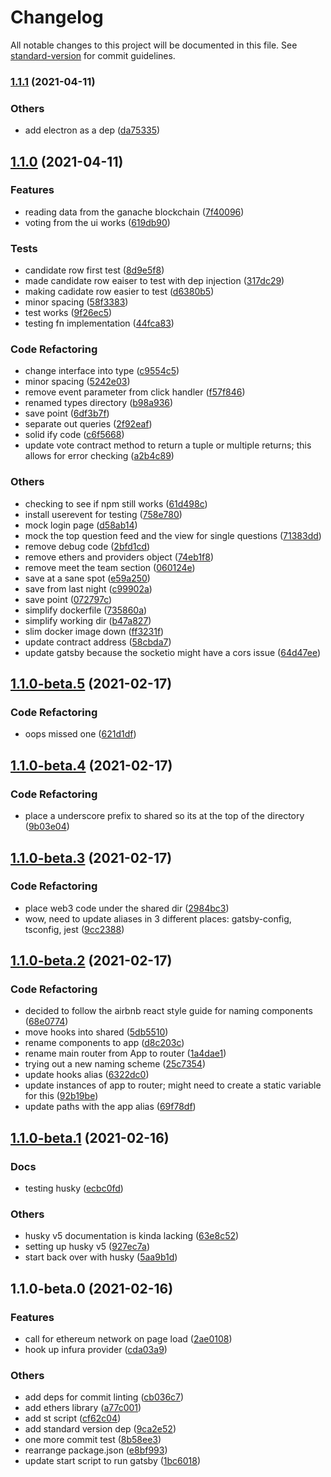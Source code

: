 # Changelog

All notable changes to this project will be documented in this file. See [standard-version](https://github.com/conventional-changelog/standard-version) for commit guidelines.

### [1.1.1](https://github.com/gatsbyjs/gatsby-starter-default/compare/v1.1.0...v1.1.1) (2021-04-11)


### Others

* add electron as a dep ([da75335](https://github.com/gatsbyjs/gatsby-starter-default/commit/da753355551c93c0c1724bb53181bc808d341472))

## [1.1.0](https://github.com/gatsbyjs/gatsby-starter-default/compare/v1.1.0-beta.5...v1.1.0) (2021-04-11)


### Features

* reading data from the ganache blockchain ([7f40096](https://github.com/gatsbyjs/gatsby-starter-default/commit/7f4009616fa70ca1260b545433106d7292e4a116))
* voting from the ui works ([619db90](https://github.com/gatsbyjs/gatsby-starter-default/commit/619db90db5090b5debec780bbbd9eb64738b029d))


### Tests

* candidate row first test ([8d9e5f8](https://github.com/gatsbyjs/gatsby-starter-default/commit/8d9e5f8477c0d66f3ad4da4fc7dbaa12f9bec2bd))
* made candidate row eaiser to test with dep injection ([317dc29](https://github.com/gatsbyjs/gatsby-starter-default/commit/317dc29abcd7fba919547e3b1e900ea96decee2a))
* making cadidate row easier to test ([d6380b5](https://github.com/gatsbyjs/gatsby-starter-default/commit/d6380b52e3c09113c92233f04a46a10214235554))
* minor spacing ([58f3383](https://github.com/gatsbyjs/gatsby-starter-default/commit/58f3383e4abcc59e0444f2c3145cfacc65361a8c))
* test works ([9f26ec5](https://github.com/gatsbyjs/gatsby-starter-default/commit/9f26ec5d05877ca9f84b6ba250bba19bfb2db2c0))
* testing fn implementation ([44fca83](https://github.com/gatsbyjs/gatsby-starter-default/commit/44fca8347c83f117753d041cf83914e332e31476))


### Code Refactoring

* change interface into type ([c9554c5](https://github.com/gatsbyjs/gatsby-starter-default/commit/c9554c591167ae3e2e8642f096b78b10401007df))
* minor spacing ([5242e03](https://github.com/gatsbyjs/gatsby-starter-default/commit/5242e039343bcdaab6d96349e662b7ce0fb10bbf))
* remove event parameter from click handler ([f57f846](https://github.com/gatsbyjs/gatsby-starter-default/commit/f57f84606f96e8855ff3e8a45e8ea5dd2e1b4405))
* renamed types directory ([b98a936](https://github.com/gatsbyjs/gatsby-starter-default/commit/b98a936c1d3964e767e140f29c1f2f2226311954))
* save point ([6df3b7f](https://github.com/gatsbyjs/gatsby-starter-default/commit/6df3b7fe4fa69b931abdcd6114793c353fc96a59))
* separate out queries ([2f92eaf](https://github.com/gatsbyjs/gatsby-starter-default/commit/2f92eaf54dccb3c9a1b85aa2a9344380c7fca5a9))
* solid ify code ([c6f5668](https://github.com/gatsbyjs/gatsby-starter-default/commit/c6f5668ef1cc7331051563eccabfe9a5a764294d))
* update vote contract method to return a tuple or multiple returns; this allows for error checking ([a2b4c89](https://github.com/gatsbyjs/gatsby-starter-default/commit/a2b4c89fc2c3a8e934adcf0d5632ea2634a562a9))


### Others

* checking to see if npm still works ([61d498c](https://github.com/gatsbyjs/gatsby-starter-default/commit/61d498c1b3b9eb248e57b02e1b469f9035c1f78e))
* install userevent for testing ([758e780](https://github.com/gatsbyjs/gatsby-starter-default/commit/758e7803017ac52796feaeb96edb7dd2dbc417aa))
* mock login page ([d58ab14](https://github.com/gatsbyjs/gatsby-starter-default/commit/d58ab1416cbba336acb29bddf8b3ab1234c51d46))
* mock the top question feed and the view for single questions ([71383dd](https://github.com/gatsbyjs/gatsby-starter-default/commit/71383dd272bb89a160b0e0abf3fecf3250b0b0f8))
* remove debug code ([2bfd1cd](https://github.com/gatsbyjs/gatsby-starter-default/commit/2bfd1cdf2d1183766f446dd1f60532c7b8283501))
* remove ethers and providers object ([74eb1f8](https://github.com/gatsbyjs/gatsby-starter-default/commit/74eb1f80bcb8f0d6ffe7e38355c20c525d783efb))
* remove meet the team section ([060124e](https://github.com/gatsbyjs/gatsby-starter-default/commit/060124efa1e779d5c159008a04963fc431ec5719))
* save at a sane spot ([e59a250](https://github.com/gatsbyjs/gatsby-starter-default/commit/e59a25088279abc66ce15f84093535dd5f85ccd5))
* save from last night ([c99902a](https://github.com/gatsbyjs/gatsby-starter-default/commit/c99902a00f317ac48dd5c955e4eac82c95748349))
* save point ([072797c](https://github.com/gatsbyjs/gatsby-starter-default/commit/072797ca221533b78b39434dbe2c0b09668c7199))
* simplify dockerfile ([735860a](https://github.com/gatsbyjs/gatsby-starter-default/commit/735860a89bb4b48c1dffbc08c3b5435bcb86ab2d))
* simplify working dir ([b47a827](https://github.com/gatsbyjs/gatsby-starter-default/commit/b47a827c3773fe13c93b616346186ea8bb231328))
* slim docker image down ([ff3231f](https://github.com/gatsbyjs/gatsby-starter-default/commit/ff3231fd111d7e7bbaa1a903cff4b91d3ccee89a))
* update contract address ([58cbda7](https://github.com/gatsbyjs/gatsby-starter-default/commit/58cbda70be63df08d60d01152b1a69b91458965d))
* update gatsby because the socketio might have a cors issue ([64d47ee](https://github.com/gatsbyjs/gatsby-starter-default/commit/64d47eee3fcd9035d69eedcf5e46eba70d0aea11))

## [1.1.0-beta.5](https://github.com/gatsbyjs/gatsby-starter-default/compare/v1.1.0-beta.4...v1.1.0-beta.5) (2021-02-17)


### Code Refactoring

* oops missed one ([621d1df](https://github.com/gatsbyjs/gatsby-starter-default/commit/621d1df2a7edb513725098d92b34efb2a6989129))

## [1.1.0-beta.4](https://github.com/gatsbyjs/gatsby-starter-default/compare/v1.1.0-beta.3...v1.1.0-beta.4) (2021-02-17)


### Code Refactoring

* place a underscore prefix to shared so its at the top of the directory ([9b03e04](https://github.com/gatsbyjs/gatsby-starter-default/commit/9b03e042a003ac4aadc245388c478ffc68648393))

## [1.1.0-beta.3](https://github.com/gatsbyjs/gatsby-starter-default/compare/v1.1.0-beta.2...v1.1.0-beta.3) (2021-02-17)


### Code Refactoring

* place web3 code under the shared dir ([2984bc3](https://github.com/gatsbyjs/gatsby-starter-default/commit/2984bc36485037514e89bbf7668e69e5fdfc450d))
* wow, need to update aliases in 3 different places: gatsby-config, tsconfig, jest ([9cc2388](https://github.com/gatsbyjs/gatsby-starter-default/commit/9cc2388c6701cb8d62be9413a7ec9f0ca9d95090))

## [1.1.0-beta.2](https://github.com/gatsbyjs/gatsby-starter-default/compare/v1.1.0-beta.1...v1.1.0-beta.2) (2021-02-17)


### Code Refactoring

* decided to follow the airbnb react style guide for naming components ([68e0774](https://github.com/gatsbyjs/gatsby-starter-default/commit/68e0774cdd67967d0590f036994441d9dba45f36))
* move hooks into shared ([5db5510](https://github.com/gatsbyjs/gatsby-starter-default/commit/5db5510eba7104e139c37c2fd04b7bee1e62e9f8))
* rename components to app ([d8c203c](https://github.com/gatsbyjs/gatsby-starter-default/commit/d8c203cb45e767a2a5910d2bf4ab0f5a54d6ee97))
* rename main router from App to router ([1a4dae1](https://github.com/gatsbyjs/gatsby-starter-default/commit/1a4dae10b14f4a5d1b49e8e409b8f4622d68b712))
* trying out a new naming scheme ([25c7354](https://github.com/gatsbyjs/gatsby-starter-default/commit/25c73546de04814ce4a85bfde35537ac68986723))
* update hooks alias ([6322dc0](https://github.com/gatsbyjs/gatsby-starter-default/commit/6322dc056ebc9b562f77230ae2af654b9c3b65a5))
* update instances of app to router; might need to create a static variable for this ([92b19be](https://github.com/gatsbyjs/gatsby-starter-default/commit/92b19be11bf9a1a3e39fc3d6d5c0afcc76a02940))
* update paths with the app alias ([69f78df](https://github.com/gatsbyjs/gatsby-starter-default/commit/69f78df510dee5a738b2c5a6ae97c59e68f06933))

## [1.1.0-beta.1](https://github.com/gatsbyjs/gatsby-starter-default/compare/v1.1.0-beta.0...v1.1.0-beta.1) (2021-02-16)


### Docs

* testing husky ([ecbc0fd](https://github.com/gatsbyjs/gatsby-starter-default/commit/ecbc0fd2db0d5aad9d1fac9efb323d5c353abd89))


### Others

* husky v5 documentation is kinda lacking ([63e8c52](https://github.com/gatsbyjs/gatsby-starter-default/commit/63e8c5211b0856c0fdb1ced915da58ba1ad73451))
* setting up husky v5 ([927ec7a](https://github.com/gatsbyjs/gatsby-starter-default/commit/927ec7a78f2620f82940da239a4ceeabb38ad05e))
* start back over with husky ([5aa9b1d](https://github.com/gatsbyjs/gatsby-starter-default/commit/5aa9b1dbca97fc4e67ffc5818465a41b9e24d581))

## 1.1.0-beta.0 (2021-02-16)


### Features

* call for ethereum network on page load ([2ae0108](https://github.com/gatsbyjs/gatsby-starter-default/commit/2ae010878f60b6b3aa5f21bac69e52913554d2ac))
* hook up infura provider ([cda03a9](https://github.com/gatsbyjs/gatsby-starter-default/commit/cda03a9de61f7f7b9c67d43c2020a3de0cbad9e1))


### Others

* add deps for commit linting ([cb036c7](https://github.com/gatsbyjs/gatsby-starter-default/commit/cb036c73ccc27dfba1247616b6c93f99c2d897d2))
* add ethers library ([a77c001](https://github.com/gatsbyjs/gatsby-starter-default/commit/a77c001a773b6fc7911e475332a983665cd96dbd))
* add st script ([cf62c04](https://github.com/gatsbyjs/gatsby-starter-default/commit/cf62c0470385fcd9cd2b11142e6c29cb6da1aa3a))
* add standard version dep ([9ca2e52](https://github.com/gatsbyjs/gatsby-starter-default/commit/9ca2e52e2b2d917b8cb16644b4068b31e1ea1817))
* one more commit test ([8b58ee3](https://github.com/gatsbyjs/gatsby-starter-default/commit/8b58ee3f0228ad223a8c8860b9fa149f05232141))
* rearrange package.json ([e8bf993](https://github.com/gatsbyjs/gatsby-starter-default/commit/e8bf99390b9a07496148c00b22f3233cd4f2d0df))
* update start script to run gatsby ([1bc6018](https://github.com/gatsbyjs/gatsby-starter-default/commit/1bc60185720714ee4b1c54ab23a0d363ad1b44b6))

